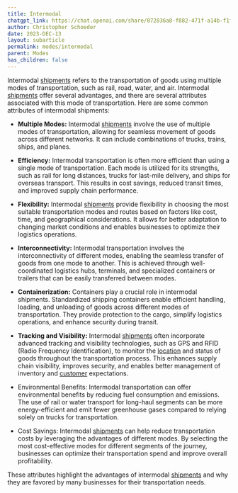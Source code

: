 ```yaml
---
title: Intermodal
chatgpt_link: https://chat.openai.com/share/872836a8-f882-471f-a14b-f1f31b281af7
author: Christopher Schoeder
date: 2023-DEC-13
layout: subarticle
permalink: modes/intermodal
parent: Modes
has_children: false
---
```


Intermodal <a href="/glossery/shipments">shipments</a> refers to the transportation of goods using multiple modes of transportation, such as rail, road, water, and air. Intermodal <a href="/glossery/shipments">shipments</a> offer several advantages, and there are several attributes associated with this mode of transportation. Here are some common attributes of intermodal shipments:

- **Multiple Modes:** Intermodal <a href="/glossery/shipments">shipments</a> involve the use of multiple modes of transportation, allowing for seamless movement of goods across different networks. It can include combinations of trucks, trains, ships, and planes.

- **Efficiency:** Intermodal transportation is often more efficient than using a single mode of transportation. Each mode is utilized for its strengths, such as rail for long distances, trucks for last-mile delivery, and ships for overseas transport. This results in cost savings, reduced transit times, and improved supply chain performance.

- **Flexibility:** Intermodal <a href="/glossery/shipments">shipments</a> provide flexibility in choosing the most suitable transportation modes and routes based on factors like cost, time, and geographical considerations. It allows for better adaptation to changing market conditions and enables businesses to optimize their logistics operations.

- **Interconnectivity:** Intermodal transportation involves the interconnectivity of different modes, enabling the seamless transfer of goods from one mode to another. This is achieved through well-coordinated logistics hubs, terminals, and specialized containers or trailers that can be easily transferred between modes.

- **Containerization:** Containers play a crucial role in intermodal shipments. Standardized shipping containers enable efficient handling, loading, and unloading of goods across different modes of transportation. They provide protection to the cargo, simplify logistics operations, and enhance security during transit.

- **Tracking and Visibility:** Intermodal <a href="/glossery/shipments">shipments</a> often incorporate advanced tracking and visibility technologies, such as GPS and RFID (Radio Frequency Identification), to monitor the <a href="/locations/">location</a> and status of goods throughout the transportation process. This enhances supply chain visibility, improves security, and enables better management of inventory and <a href="/parties/customers">customer</a> expectations.

- Environmental Benefits: Intermodal transportation can offer environmental benefits by reducing fuel consumption and emissions. The use of rail or water transport for long-haul segments can be more energy-efficient and emit fewer greenhouse gases compared to relying solely on trucks for transportation.

- Cost Savings: Intermodal <a href="/glossery/shipments">shipments</a> can help reduce transportation costs by leveraging the advantages of different modes. By selecting the most cost-effective modes for different segments of the journey, businesses can optimize their transportation spend and improve overall profitability.

These attributes highlight the advantages of intermodal <a href="/glossery/shipments">shipments</a> and why they are favored by many businesses for their transportation needs.
